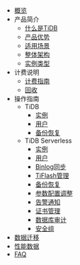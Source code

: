 
* [概览](/tidb/README)
* 产品简介
    * [什么是TiDB](/tidb/introduction/concept)
    * [产品优势](/tidb/introduction/advantages)
    * [适用场景](/tidb/introduction/applications)
    * [整体架构](/tidb/introduction/architecture)
    * [实例类型](/tidb/introduction/instancetype)
* 计费说明 
    * [计费指南](/tidb/fee/price)
    * [回收](/tidb/fee/recycle)
* 操作指南
    * TiDB
        * [实例](/tidb/guide/utidb/instance)
        * [用户](/tidb/guide/utidb/user)
        * [备份恢复](/tidb/guide/utidb/backup)
    * TiDB Serverless
        * [实例](/tidb/guide/serverless/instance)
        * [用户](/tidb/guide/serverless/user)
        * [Binlog同步](/tidb/guide/serverless/binlog)
        * [TiFlash管理](/tidb/guide/serverless/tiflash)
        * [备份恢复](/tidb/guide/serverless/backup)
        * [参数配置调整](/tidb/guide/serverless/configure)
        * [告警通知](/tidb/guide/serverless/monitor)
        * [证书管理](/tidb/guide/serverless/ssl)
        * [数据库审计](/tidb/guide/serverlessaudit)
        * [安全组](/tidb/guide/serverless/secgroup)
* [数据迁移](/tidb/migration)  
* [性能数据](/tidb/capacity)
* [FAQ](/tidb/faq)


    





